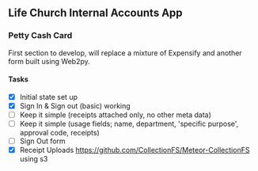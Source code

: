 ## Life Church Internal Accounts App

### Petty Cash Card
First section to develop, will replace a mixture of Expensify and another form built using Web2py.

#### Tasks
- [x] Initial state set up
- [x] Sign In & Sign out (basic) working
- [ ] Keep it simple (receipts attached only, no other meta data)
- [ ] Keep it simple (usage fields; name, department, 'specific purpose', approval code, receipts)
- [ ] Sign Out form
- [x] Receipt Uploads https://github.com/CollectionFS/Meteor-CollectionFS using s3
